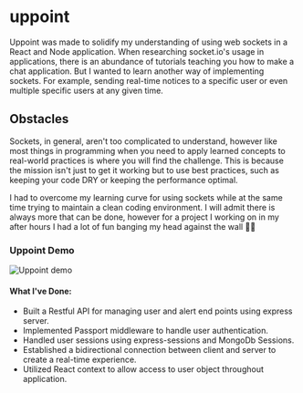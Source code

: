 # uppoint

Uppoint was made to solidify my understanding of using web sockets in a React and Node application. When researching socket.io's usage in applications, there is an abundance of tutorials teaching you how to make a chat application. But I wanted to learn another way of implementing sockets. For example, sending real-time notices to a specific user or even multiple specific users at any given time.

## Obstacles

Sockets, in general, aren't too complicated to understand, however like most things in programming when you need to apply learned concepts to real-world practices is where you will find the challenge. This is because the mission isn't just to get it working but to use best practices, such as keeping your code DRY or keeping the performance optimal.

I had to overcome my learning curve for using sockets while at the same time trying to maintain a clean coding environment. I will admit there is always more that can be done, however for a project I working on in my after hours I had a lot of fun banging my head against the wall :face_with_spiral_eyes:

### Uppoint Demo

![Uppoint demo](https://user-images.githubusercontent.com/16828559/192122227-5bc3da1d-753d-4797-b2af-2bb516495e73.gif)


#### What I've Done:

- Built a Restful API for managing user and alert end points using express server.
- Implemented Passport middleware to handle user authentication.
- Handled user sessions using express-sessions and MongoDb Sessions.
- Established a bidirectional connection between client and server to create a real-time experience.
- Utilized React context to allow access to user object throughout application.
